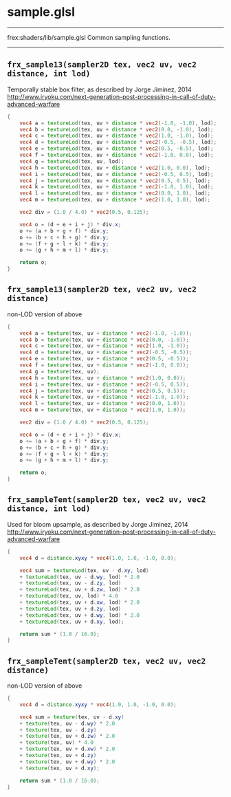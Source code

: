# sample.glsl
****************************************************

frex:shaders/lib/sample.glsl
Common sampling functions.
*****************************************************
## `frx_sample13(sampler2D tex, vec2 uv, vec2 distance, int lod)`
 Temporally stable box filter, as described by Jorge Jiminez, 2014
 http://www.iryoku.com/next-generation-post-processing-in-call-of-duty-advanced-warfare
```glsl
{
	vec4 a = textureLod(tex, uv + distance * vec2(-1.0, -1.0), lod);
	vec4 b = textureLod(tex, uv + distance * vec2(0.0, -1.0), lod);
	vec4 c = textureLod(tex, uv + distance * vec2(1.0, -1.0), lod);
	vec4 d = textureLod(tex, uv + distance * vec2(-0.5, -0.5), lod);
	vec4 e = textureLod(tex, uv + distance * vec2(0.5, -0.5), lod);
	vec4 f = textureLod(tex, uv + distance * vec2(-1.0, 0.0), lod);
	vec4 g = textureLod(tex, uv, lod);
	vec4 h = textureLod(tex, uv + distance * vec2(1.0, 0.0), lod);
	vec4 i = textureLod(tex, uv + distance * vec2(-0.5, 0.5), lod);
	vec4 j = textureLod(tex, uv + distance * vec2(0.5, 0.5), lod);
	vec4 k = textureLod(tex, uv + distance * vec2(-1.0, 1.0), lod);
	vec4 l = textureLod(tex, uv + distance * vec2(0.0, 1.0), lod);
	vec4 m = textureLod(tex, uv + distance * vec2(1.0, 1.0), lod);

	vec2 div = (1.0 / 4.0) * vec2(0.5, 0.125);

	vec4 o = (d + e + i + j) * div.x;
	o += (a + b + g + f) * div.y;
	o += (b + c + h + g) * div.y;
	o += (f + g + l + k) * div.y;
	o += (g + h + m + l) * div.y;

	return o;
}
```

## `frx_sample13(sampler2D tex, vec2 uv, vec2 distance)`
 non-LOD version of above
```glsl
{
	vec4 a = texture(tex, uv + distance * vec2(-1.0, -1.0));
	vec4 b = texture(tex, uv + distance * vec2(0.0, -1.0));
	vec4 c = texture(tex, uv + distance * vec2(1.0, -1.0));
	vec4 d = texture(tex, uv + distance * vec2(-0.5, -0.5));
	vec4 e = texture(tex, uv + distance * vec2(0.5, -0.5));
	vec4 f = texture(tex, uv + distance * vec2(-1.0, 0.0));
	vec4 g = texture(tex, uv);
	vec4 h = texture(tex, uv + distance * vec2(1.0, 0.0));
	vec4 i = texture(tex, uv + distance * vec2(-0.5, 0.5));
	vec4 j = texture(tex, uv + distance * vec2(0.5, 0.5));
	vec4 k = texture(tex, uv + distance * vec2(-1.0, 1.0));
	vec4 l = texture(tex, uv + distance * vec2(0.0, 1.0));
	vec4 m = texture(tex, uv + distance * vec2(1.0, 1.0));

	vec2 div = (1.0 / 4.0) * vec2(0.5, 0.125);

	vec4 o = (d + e + i + j) * div.x;
	o += (a + b + g + f) * div.y;
	o += (b + c + h + g) * div.y;
	o += (f + g + l + k) * div.y;
	o += (g + h + m + l) * div.y;

	return o;
}
```

## `frx_sampleTent(sampler2D tex, vec2 uv, vec2 distance, int lod)`
 Used for bloom upsample, as described by Jorge Jiminez, 2014
 http://www.iryoku.com/next-generation-post-processing-in-call-of-duty-advanced-warfare
```glsl
{
	vec4 d = distance.xyxy * vec4(1.0, 1.0, -1.0, 0.0);

	vec4 sum = textureLod(tex, uv - d.xy, lod)
	+ textureLod(tex, uv - d.wy, lod) * 2.0
	+ textureLod(tex, uv - d.zy, lod)
	+ textureLod(tex, uv + d.zw, lod) * 2.0
	+ textureLod(tex, uv, lod) * 4.0
	+ textureLod(tex, uv + d.xw, lod) * 2.0
	+ textureLod(tex, uv + d.zy, lod)
	+ textureLod(tex, uv + d.wy, lod) * 2.0
	+ textureLod(tex, uv + d.xy, lod);

	return sum * (1.0 / 16.0);
}
```

## `frx_sampleTent(sampler2D tex, vec2 uv, vec2 distance)`
 non-LOD version of above
```glsl
{
	vec4 d = distance.xyxy * vec4(1.0, 1.0, -1.0, 0.0);

	vec4 sum = texture(tex, uv - d.xy)
	+ texture(tex, uv - d.wy) * 2.0
	+ texture(tex, uv - d.zy)
	+ texture(tex, uv + d.zw) * 2.0
	+ texture(tex, uv) * 4.0
	+ texture(tex, uv + d.xw) * 2.0
	+ texture(tex, uv + d.zy)
	+ texture(tex, uv + d.wy) * 2.0
	+ texture(tex, uv + d.xy);

	return sum * (1.0 / 16.0);
}
```

